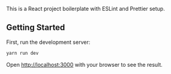 This is a React project boilerplate with ESLint and Prettier setup.

## Getting Started

First, run the development server:

```bash
yarn run dev
```

Open [http://localhost:3000](http://localhost:3000) with your browser to see the result.
